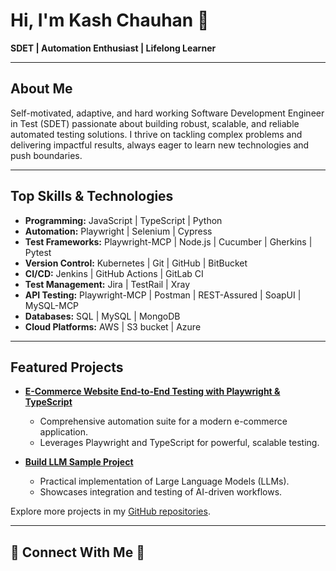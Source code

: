 
#  Hi, I'm Kash Chauhan 🌟

**SDET | Automation Enthusiast | Lifelong Learner**

---

## About Me

Self-motivated, adaptive, and hard working Software Development Engineer in Test (SDET) passionate about building robust, scalable, and reliable automated testing solutions. I thrive on tackling complex problems and delivering impactful results, always eager to learn new technologies and push boundaries.

---

## Top Skills & Technologies

- **Programming:** JavaScript | TypeScript | Python 
- **Automation:** Playwright | Selenium | Cypress 
- **Test Frameworks:** Playwright-MCP | Node.js | Cucumber | Gherkins | Pytest
- **Version Control:** Kubernetes | Git | GitHub | BitBucket
- **CI/CD:** Jenkins | GitHub Actions | GitLab CI 
- **Test Management:** Jira | TestRail | Xray
- **API Testing:** Playwright-MCP | Postman | REST-Assured | SoapUI | MySQL-MCP
- **Databases:** SQL | MySQL | MongoDB
- **Cloud Platforms:** AWS | S3 bucket | Azure

---

## Featured Projects

- [**E-Commerce Website End-to-End Testing with Playwright & TypeScript**](https://github.com/chauhankashmira/E-Commerce-Website-End-to-End-Testing-Playwright-TypeScript)
  - Comprehensive automation suite for a modern e-commerce application.
  - Leverages Playwright and TypeScript for powerful, scalable testing.

- [**Build LLM Sample Project**](https://github.com/chauhankashmira/Build_LLM_Sample-Project)
  - Practical implementation of Large Language Models (LLMs).
  - Showcases integration and testing of AI-driven workflows.

Explore more projects in my [GitHub repositories](https://github.com/chauhankashmira?tab=repositories).

---

## 🌟 Connect With Me 🌟

